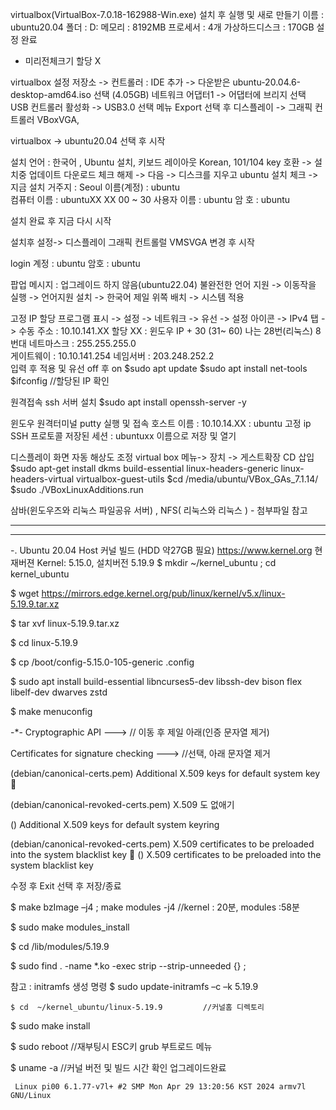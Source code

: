 virtualbox(VirtualBox-7.0.18-162988-Win.exe) 설치 후 실행 및 새로 만들기
 이름 :  ubuntu20.04
  폴더 : D:
 메모리 : 8192MB
 프로세서 : 4개
 가상하드디스크 : 170GB   설정 완료
 - 미리전체크기 할당 X

 virtualbox 설정
   저장소  ->  컨트롤러 : IDE  추가  -> 다운받은 ubuntu-20.04.6-desktop-amd64.iso 선택 (4.05GB)
   네트워크 어댑터1 -> 어댑터에 브리지 선택 
   USB 컨트롤러 활성화 -> USB3.0  선택
  메뉴 Export 선택 후
   디스플레이 -> 그래픽 컨트롤러  VBoxVGA,


 virtualbox -> ubuntu20.04 선택 후 시작

  설치 언어 : 한국어 , Ubuntu 설치, 키보드 레이아웃 Korean, 101/104 key 호환 -> 설치중 업데이트 다운로드 체크 해제 -> 다음 
   -> 디스크를 지우고 ubuntu 설치 체크 -> 지금 설치
  거주지 : Seoul
  이름(계정) : ubuntu         
  컴퓨터 이름 : ubuntuXX  XX 00 ~ 30
  사용자 이름 : ubuntu
  암 호 : ubuntu

 설치 완료 후 지금 다시 시작 
  
  
 설치후 설정-> 디스플레이 그래픽 컨트롤럴  VMSVGA 변경 후 시작

  login 계정 : ubuntu 
  암호 : ubuntu
  
  팝업 메시지 :   업그레이드 하지 않음(ubuntu22.04)
  불완전한 언어 지원 -> 이동작을 실행 -> 언어지원 설치 -> 한국어 제일 위쪽 배치 -> 시스템 적용

  고정 IP 할당
  프로그램 표시 -> 설정 -> 네트워크 -> 유선 -> 설정  아이콘 -> IPv4 탭 -> 수동
  주소 : 10.10.141.XX 할당         XX  : 윈도우 IP + 30  (31~ 60) 나는 28번(리눅스) 8번대
  네트마스크 : 255.255.255.0  
  게이트웨이 : 10.10.141.254
  네임서버 : 203.248.252.2    
  입력 후 적용 및 유선  off  후 on
  $sudo apt update
  $sudo apt install net-tools
  $ifconfig                       //할당된 IP 확인



  원격접속 ssh 서버 설치 
  $sudo apt install openssh-server -y 

  윈도우 원격터미널 putty 실행 및 접속
  호스트 이름 : 10.10.14.XX      : ubuntu 고정 ip
  SSH 프로토콜 
  저장된 세션 : ubuntuxx    이름으로 저장 및 열기

디스플레이 화면 자동 해상도 조정
virtual box  메뉴-> 장치 -> 게스트확장 CD 삽입
 $sudo apt-get install dkms build-essential linux-headers-generic linux-headers-virtual virtualbox-guest-utils
 $cd /media/ubuntu/VBox_GAs_7.1.14/
 $sudo ./VBoxLinuxAdditions.run


  삼바(윈도우즈와 리눅스 파일공유 서버) , NFS(  리눅스와 리눅스 ) - 첨부파일 참고

  ---
  ---

-. Ubuntu 20.04 Host 커널 빌드 (HDD 약27GB 필요)
  https://www.kernel.org  현재버젼 Kernel: 5.15.0, 설치버전 5.19.9 
$ mkdir ~/kernel_ubuntu ; cd kernel_ubuntu

$ wget https://mirrors.edge.kernel.org/pub/linux/kernel/v5.x/linux-5.19.9.tar.xz

$ tar xvf linux-5.19.9.tar.xz

$ cd linux-5.19.9

$ cp /boot/config-5.15.0-105-generic .config

$ sudo apt install build-essential libncurses5-dev libssh-dev bison flex libelf-dev dwarves zstd

$ make menuconfig			   

-*- Cryptographic API  --->          // 이동 후 제일 아래(인증 문자열 제거)

 Certificates for signature checking  --->   //선택, 아래 문자열 제거
 
 (debian/canonical-certs.pem) Additional X.509 keys for default system key 
 
 (debian/canonical-revoked-certs.pem) X.509 도 없애기 
 
 ()  Additional X.509 keys for default system keyring

 (debian/canonical-revoked-certs.pem) X.509 certificates to be preloaded into the system blacklist key 
 ()    X.509 certificates to be preloaded into the system blacklist key
 
   수정 후 Exit 선택 후 저장/종료
   
$ make bzImage –j4 ; make modules -j4       //kernel : 20분, modules :58분

$ sudo make modules_install 

$ cd /lib/modules/5.19.9

$ sudo find . -name *.ko -exec strip --strip-unneeded {} \;

참고 : initramfs 생성 명령 $ sudo update-initramfs –c –k 5.19.9

    $ cd  ~/kernel_ubuntu/linux-5.19.9		   //커널홈 디렉토리  
    
$ sudo make install

$ sudo reboot                        //재부팅시 ESC키 grub 부트로드 메뉴 

$ uname  -a                         //커널 버전 및 빌드 시간 확인 업그레이드완료 

     Linux pi00 6.1.77-v7l+ #2 SMP Mon Apr 29 13:20:56 KST 2024 armv7l GNU/Linux
     
